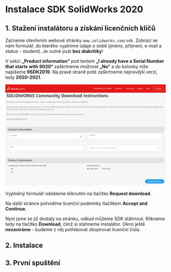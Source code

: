 # Instalace SDK SolidWorks 2020
## 1. Stažení instalátoru a získání licenčních klíčů
Začneme otevřením webové stránky `www.solidworks.com/sdk`.
Zobrazí se nám formulář, do kterého vyplníme údaje o sobě (jméno, příjmení, e-mail a status - student).
Je nutné psát **bez diakritiky**!

V sekci **„Product information“** pod textem **„I already have a Serial Number that starts with 9020“** zaškrtneme možnost **„No“** a do kolonky níže napíšeme **9SDK2019**.
Na pravé straně poté zaškrtneme nejnovější verzi, tedy **2020-2021**.

![Formulář pro stažení SDK](/MD/GUIDES/img/1-Instalace_SDK/SDK-download-1.png)

Vyplněný formulář odešleme kliknutím na tlačítko **Request download**.

Na další stránce potvrdíme licenční podmínky tlačítkem **Accept and Continue**.

Nyní jsme se již dostaly na stránku, odkud můžeme SDK stáhnout.
Klikneme tedy na tlačítko **Download**, čímž si stáhneme instalátor.
Okno ještě **nezavíráme** - budeme z něj potřebovat zkopírovat licenční čísla. 

## 2. Instalace

## 3. První spuštění